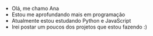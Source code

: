 - Olá, me chamo Ana
- Estou me aprofundando mais em programação
- Atualmente estou estudando Python e JavaScript
- Irei postar um poucos dos projetos que estou fazendo :)
